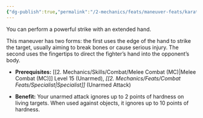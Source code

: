 ```yaml
---
{"dg-publish":true,"permalink":"/2-mechanics/feats/maneuver-feats/karate-blow/","noteIcon":""}
---
```


You can perform a powerful strike with an extended hand.

This maneuver has two forms: the first uses the edge of the hand to strike the target, usually aiming to break bones or cause serious injury. The second uses the fingertips to direct the fighter’s hand into the opponent’s body.

- **Prerequisites:** [[2. Mechanics/Skills/Combat/Melee Combat (MC)\|Melee Combat (MC)]] Level 15 (Unarmed), _[[2. Mechanics/Feats/Combat Feats/Specialist\|Specialist]]_ (Unarmed Attack)
    
- **Benefit:** Your unarmed attack ignores up to 2 points of hardness on living targets. When used against objects, it ignores up to 10 points of hardness.